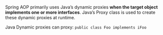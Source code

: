 Spring AOP primarily uses Java’s dynamic proxies **when the target object implements one or more interfaces**. Java’s Proxy class is used to create these dynamic proxies at runtime.

Java Dynamic proxies can proxy: `public class Foo implements iFoo`